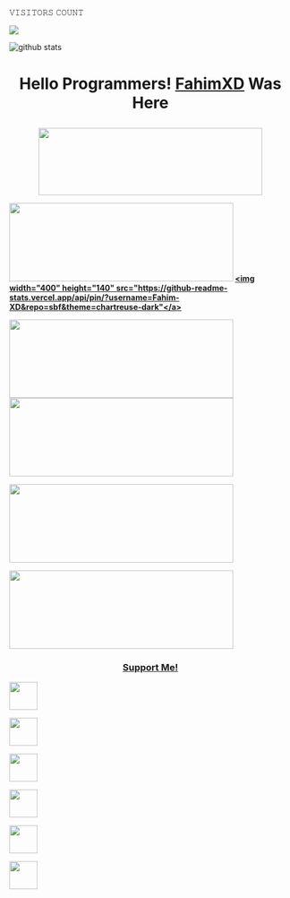##

<!--

**Fahim-XD/Fahim-XD** is a ✨ _special_ ✨ repository because its `README.md` (this file) appears on your GitHub profile.

Here are some ideas to get you started:

- 🔭 I’m currently working on ...

- 🌱 I’m currently learning ...

- 👯 I’m looking to collaborate on ...

- 🤔 I’m looking for help with ...

- 💬 Ask me about ...

- 📫 How to reach me: ...

- 😄 Pronouns: ...

- ⚡ Fun fact: ...

-->

<p align="center"> 

 𝚅𝙸𝚂𝙸𝚃𝙾𝚁𝚂 𝙲𝙾𝚄𝙽𝚃

 <img src="https://profile-counter.glitch.me/Fahim-XD/count.svg" />

</p>

![github stats](https://github-readme-stats.vercel.app/api?username=Fahim-XD&show_icons=true&include_all_commits=true&theme=chartreuse-dark&cache_seconds=3200)

</p>

<h1 align="center">

  <b>Hello Programmers!<b> <a href="https://www.facebook.com/FaHim.PoRnHub" target="blank">FahimXD</a> Was Here

</h1>

<p align="center">

  <img width="400" height="120" src="https://github-readme-stats.vercel.app/api/top-langs/?username=Fahim-XD&layout=compact&theme=chartreuse-dark">

</p>

<p align="center">

  <a href="https://github.com/Fahim-XD/premium"><img width="400" height="140" src="https://github-readme-stats.vercel.app/api/pin/?username=Fahim-XD&repo=premium&theme=chartreuse-dark"></a> 
 <a href="https://github.com/Fahim-XD/sbf"><img width="400" height="140" src="https://github-readme-stats.vercel.app/api/pin/?username=Fahim-XD&repo=sbf&theme=chartreuse-dark"</a>

  <a href="https://github.com/Fahim-XD/fl"><img width="400" height="140" src="https://github-readme-stats.vercel.app/api/pin/?username=Fahim-XD&repo=fl&theme=chartreuse-dark"></a> <a href="https://github.com/Fahim-XD/iploc"><img width="400" height="140" src="https://github-readme-stats.vercel.app/api/pin/?username=Fahim-XD&repo=iploc&theme=chartreuse-dark"></a>

   <a href="https://github.com/Fahim-XD/sbf"><img width="400" height="140" src="https://github-readme-stats.vercel.app/api/pin/?username=Fahim-XD&repo=sbf&theme=chartreuse-dark"></a>

 <a href="https://github.com/Fahim-XD/ambf"><img width="400" height="140" src="https://github-readme-stats.vercel.app/api/pin/?username=Fahim-XD&repo=ambf&theme=chartreuse-dark"></a>

</p>

<h3 align="center">

  <a href="https://saweria.co/Fahim-XD" target="blank">Support Me!</a>

</h3>

<p align="center">

  <a href="https://www.github.com/Fahim-XD"><img width="50" height="50" src="https://camo.githubusercontent.com/b079fe922f00c4b86f1b724fbc2e8141c468794ce8adbc9b7456e5e1ad09c622/68747470733a2f2f6564656e742e6769746875622e696f2f537570657254696e7949636f6e732f696d616765732f7376672f6769746875622e737667"></a>

  <a href="https://www.youtube.com/channel/UC7G_z1s_pWgrE_BUr__8qtQ"><img width="50" height="50" src="https://camo.githubusercontent.com/d54e97f5edde790381f7e62b217410df33e066a0dc8f692f2fc6b25fc1768b0c/68747470733a2f2f6564656e742e6769746875622e696f2f537570657254696e7949636f6e732f696d616765732f7376672f796f75747562652e737667"></a>

  <a href="https://www.facebook.com/FaHim.PoRnHub"><img width="50" height="50" src="https://camo.githubusercontent.com/8f245234577766478eaf3ee72b0615e99bb9ef3eaa56e1c37f75692811181d5c/68747470733a2f2f6564656e742e6769746875622e696f2f537570657254696e7949636f6e732f696d616765732f7376672f66616365626f6f6b2e737667"></a>

  <a href="https://www.messenger.com/FaHim.PoRnHub"><img width="50" height="50" src="https://camo.githubusercontent.com/0b9b5efe8bd5edcdaec78496cf9ddaf6d98cd2b2574e23d5deca0b5e7eae583a/68747470733a2f2f6564656e742e6769746875622e696f2f537570657254696e7949636f6e732f696d616765732f7376672f6d657373656e6765722e737667"></a>

  <a href="https://www.instagram.com/fahimhub"><img width="50" height="50" src="https://camo.githubusercontent.com/c9dacf0f25a1489fdbc6c0d2b41cda58b77fa210a13a886d6f99e027adfbd358/68747470733a2f2f6564656e742e6769746875622e696f2f537570657254696e7949636f6e732f696d616765732f7376672f696e7374616772616d2e737667"></a>

  <a href="https://api.whatsapp.com/send/?phone=01880290192&text=Hello+Bro!"><img width="50" height="50" src="https://camo.githubusercontent.com/945d32cdd8d51fe844ca8b2976914ae8786586607aee1cba24d7318e24b30411/68747470733a2f2f6564656e742e6769746875622e696f2f537570657254696e7949636f6e732f696d616765732f7376672f77686174736170702e737667"></a>

</p>
